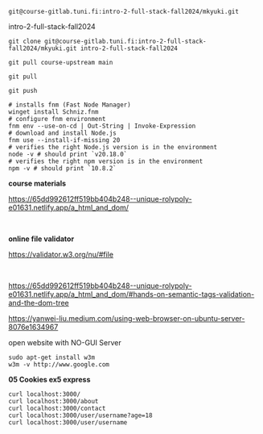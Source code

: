 ```
git@course-gitlab.tuni.fi:intro-2-full-stack-fall2024/mkyuki.git
```

intro-2-full-stack-fall2024

```
git clone git@course-gitlab.tuni.fi:intro-2-full-stack-fall2024/mkyuki.git intro-2-full-stack-fall2024

git pull course-upstream main

git pull

git push

```

```
# installs fnm (Fast Node Manager)
winget install Schniz.fnm
# configure fnm environment
fnm env --use-on-cd | Out-String | Invoke-Expression
# download and install Node.js
fnm use --install-if-missing 20
# verifies the right Node.js version is in the environment
node -v # should print `v20.18.0`
# verifies the right npm version is in the environment
npm -v # should print `10.8.2`
```
**course materials**

https://65dd992612ff519bb404b248--unique-rolypoly-e01631.netlify.app/a_html_and_dom/

<br>

**online file validator**

https://validator.w3.org/nu/#file

<br>


https://65dd992612ff519bb404b248--unique-rolypoly-e01631.netlify.app/a_html_and_dom/#hands-on-semantic-tags-validation-and-the-dom-tree


https://yanwei-liu.medium.com/using-web-browser-on-ubuntu-server-8076e1634967

open website with NO-GUI Server

```
sudo apt-get install w3m
w3m -v http://www.google.com
```



**05 Cookies ex5 express**

```
curl localhost:3000/
curl localhost:3000/about
curl localhost:3000/contact
curl localhost:3000/user/username?age=18
curl localhost:3000/user/username
```

